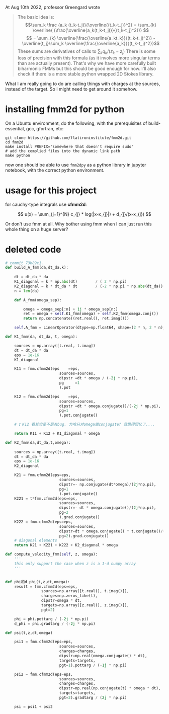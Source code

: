 At Aug 10th 2022, professor Greengard wrote

> The basic idea is:
> $$\sum_k \frac {a_k (t_k-t_j)}{\overline{(t_k-t_j)}^2} 
    = \sum_{k} \overline{ (\frac{\overline{a_k(t_k-t_j)}}{(t_k-t_j)^2})} $$
> $$ = \sum_{k} \overline{\frac{\overline{a_kt_k}}{(t_k-t_j)^2}} 
     - \overline{t_j}\sum_k \overline{\frac{\overline{a_k}}{(t_k-t_j)^2}}$$
> These sums are derivatives of calls to $\sum_{k} q_k/(z_k-z_j)$ 
> There is some loss of precision with this formula (as it involves more singular terms than are actually present).
> That's why we have more carefully built biharmonic FMMs but this should be good enough for now.
> I'll also check if there is a more stable python wrapped 2D Stokes library.


What I am really going to do are calling things with charges at the sources, instead of the target. So I might need to get around it somehow. 


# installing fmm2d for python

On a Ubuntu environment, do the following, with the prerequisites of build-essential, gcc, gfortran, etc: 
```
git clone https://github.com/flatironinstitute/fmm2d.git
cd fmm2d
make install PREFIX="somewhere that doesn't require sudo"
# add the complied files into the dynamic link path
make python
```
now one should be able to use `fmm2dpy` as a python library in jupyter notebook, with the correct python environment. 

# usage for this project

for cauchy-type integrals use **cfmm2d**:

$$
u(x) = \sum_{j=1}^{N} c_{j} * log(|x-x_{j}|) + d_{j}/(x-x_{j})
$$

Or don't use fmm at all. Why bother using fmm when I can just run this whole thing on a huge server? 

# deleted code
``` python
# commit 73b89c1. 
def build_A_fmm(da,dt_da,k):
    
    dt = dt_da * da
    K1_diagonal = k * np.abs(dt)        / ( 2 * np.pi)
    K2_diagonal = k * dt_da * dt        / (-2 * np.pi * np.abs(dt_da))
    n = len(da)

    def A_fmm(omega_sep):

        omega = omega_sep[:n] + 1j * omega_sep[n:]
        ret = omega + self.K1_fmm(omega) + self.K2_fmm(omega.conj())
        return np.concatenate((ret.real(), ret.imag()))

    self.A_fmm = LinearOperator(dtype=np.float64, shape=(2 * n, 2 * n), matvec=A_fmm)

def K1_fmm(da, dt_da, t, omega):

    sources = np.array([t.real, t.imag])
    dt = dt_da * da
    eps = 1e-16
    K1_diagonal

    K11 = fmm.cfmm2d(eps    =eps,
                        sources=sources,
                        dipstr =dt * omega / (-2j * np.pi),
                        pg     =1
                        ).pot

    K12 = fmm.cfmm2d(eps    =eps,
                        sources=sources,
                        dipstr =dt * omega.conjugate()/(-2j * np.pi),
                        pg=1
                        ).pot.conjugate()

    # ❗ K12 看其实是不是有bug. 为啥只对omega做conjugate? 我懒得回忆了....

    return K11 + K12 + K1_diagonal * omega

def K2_fmm(da,dt_da,t,omega):
    
    sources = np.array([t.real, t.imag])
    dt = dt_da * da
    eps = 1e-16
    K2_diagonal

    K21 = fmm.cfmm2d(eps=eps,
                        sources=sources,
                        dipstr=- np.conjugate(dt*omega)/(2j*np.pi),
                        pg=1
                        ).pot.conjugate()
    K221 = t*fmm.cfmm2d(eps=eps,
                        sources=sources,
                        dipstr=- dt * omega.conjugate()/(2j*np.pi),
                        pg=2
                        ).grad.conjugate()
    K222 = fmm.cfmm2d(eps=eps,
                        sources=sources,
                        dipstr=dt * omega.conjugate() * t.conjugate()/(2j*np.pi),
                        pg=2).grad.conjugate()
    # diagonal elements
    return K21 + K221 + K222 + K2_diagonal * omega

def compute_velocity_fmm(self, z, omega):
    '''
    this only support the case when z is a 1-d numpy array
    '''


def phi和d_phi(t,z,dt,omega):
    result = fmm.cfmm2d(eps=eps,
                sources=np.array([t.real(), t.imag()]),
                charges=np.zeros_like(t),
                dipstr=omega * dt,
                targets=np.array([z.real(), z.imag()]),
                pgt=2)

    phi = phi.pottarg / (-2j * np.pi)
    d_phi = phi.gradtarg / (-2j * np.pi)

def psi(t,z,dt,omega)

    psi1 = fmm.cfmm2d(eps=eps,
                        sources=sources,
                        charges=charges,
                        dipstr=np.real(omega.conjugate() * dt),
                        targets=targets,
                        pgt=1).pottarg / (-1j * np.pi)

    psi2 = fmm.cfmm2d(eps=eps,
                        sources=sources,
                        charges=charges,
                        dipstr=np.real(np.conjugate(t) * omega * dt),
                        targets=targets,
                        pgt=2).gradtarg / (2j * np.pi)

    psi = psi1 + psi2
```